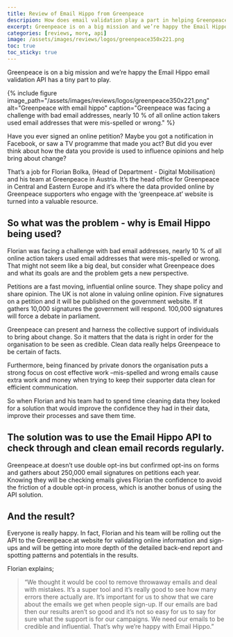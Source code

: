 ```yaml
---
title: Review of Email Hippo from Greenpeace
descripion: How does email validation play a part in helping Greenpeace make the world a better place?
excerpt: Greenpeace is on a big mission and we’re happy the Email Hippo email validation API has a tiny part to play.
categories: [reviews, more, api]
image: /assets/images/reviews/logos/greenpeace350x221.png
toc: true
toc_sticky: true
---
```


Greenpeace is on a big mission and we’re happy the Email Hippo email validation API has a tiny part to play.

{% include figure image_path="/assets/images/reviews/logos/greenpeace350x221.png" alt="Greenpeace with email hippo" caption="Greenpeace was facing a challenge with bad email addresses, nearly 10 % of all online action takers used email addresses that were mis-spelled or wrong." %}

Have you ever signed an online petition? Maybe you got a notification in Facebook, or saw a TV programme that made you act? But did you ever think about how the data you provide is used to influence opinions and help bring about change?

That’s a job for Florian Bolka, (Head of Department - Digital Mobilisation) and his team at Greenpeace in Austria. It’s the head office for Greenpeace in Central and Eastern Europe and it’s where the data provided online by Greenpeace supporters who engage with the ‘greenpeace.at’ website is turned into a valuable resource.

## So what was the problem - why is Email Hippo being used?
Florian was facing a challenge with bad email addresses, nearly 10 % of all online action takers used email addresses that were mis-spelled or wrong. That might not seem like a big deal, but consider what Greenpeace does and what its goals are and the problem gets a new perspective.

Petitions are a fast moving, influential online source. They shape policy and share opinion. The UK is not alone in valuing online opinion. Five signatures on a petition and it will be published on the government website. If it gathers 10,000 signatures the government will respond. 100,000 signatures will force a debate in parliament.

Greenpeace can present and harness the collective support of individuals to bring about change. So it matters that the data is right in order for the organisation to be seen as credible. Clean data really helps Greenpeace to be certain of facts.

Furthermore, being financed by private donors the organisation puts a strong focus on cost effective work –mis-spelled and wrong emails cause extra work and money when trying to keep their supporter data clean for efficient communication.

So when Florian and his team had to spend time cleaning data they looked for a solution that would improve the confidence they had in their data, improve their processes and save them time.

## The solution was to use the Email Hippo API to check through and clean email records regularly. 
Greenpeace.at doesn’t use double opt-ins but confirmed opt-ins on forms and gathers about 250,000 email signatures on petitions each year. Knowing they will be checking emails gives Florian the confidence to avoid the friction of a double opt-in process, which is another bonus of using the API solution.

## And the result?
Everyone is really happy. In fact, Florian and his team will be rolling out the API to the Greenpeace.at website for validating online information and sign-ups and will be getting into more depth of the detailed back-end report and spotting patterns and potentials in the results.

Florian explains; 
> “We thought it would be cool to remove throwaway emails and deal with mistakes. It’s a super tool and it’s really good to see how many errors there actually are. It’s important for us to show that we care about the emails we get when people sign-up. If our emails are bad then our results aren’t so good and it’s not so easy for us to say for sure what the support is for our campaigns. We need our emails to be credible and influential. That’s why we’re happy with Email Hippo.”
